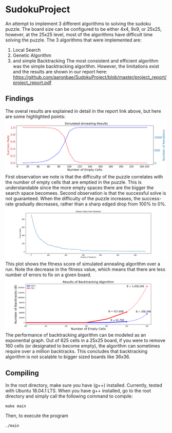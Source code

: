 # SudokuProject
An attempt to implement 3 different algorithms to solving the sudoku puzzle. The board size can be configured to be either 4x4, 9x9, or 25x25, however, at the 25x25 level, most of the algorithms have difficult time solving the puzzle. The 3 algorithms that were implemented are:
1. Local Search
2. Genetic Algorithm
3. and simple Backtracking
The most consistent and efficient algorithm was the simple backtracking algorithm. However, the limitations exist and the results are shown in our report here: 
https://github.com/aaronbae/SudokuProject/blob/master/project_report/project_report.pdf

## Findings
The overal results are explained in detail in the report link above, but here are some highlighted points:
![Simulated Annealing Results](https://github.com/aaronbae/SudokuProject/blob/master/project_report/simulated_annealing_results.png)
First observation we note is that the difficulty of the puzzle correlates with the number of empty cells that are emptied in the puzzle. This is understandable since the more empty spaces there are the bigger the search space becomees. 
Second observation is that the successful solve is not guaranteed. When the difficulty of the puzzle increases, the success-rate gradually decreases, rather than a sharp edged drop from 100% to 0%.
![Fitness Value over Iteration](https://github.com/aaronbae/SudokuProject/blob/master/project_report/16_100_iteration.png)
This plot shows the fitness score of simulated annealing algorithm over a run. Note the decrease in the fitness value, which means that there are less number of errors to fix on a given board.
![Backtracking Results](https://github.com/aaronbae/SudokuProject/blob/master/project_report/backtrack.png)
The performance of backtracking algorithm can be modeled as an exponential graph. Out of 625 cells in a 25x25 board, if you were to remove 160 cells (or designated to become empty), the algorithm can sometimes require over a million backtracks. This concludes that backtracking algorithm is not scalable to bigger sized boards like 36x36.

## Compiling
In the root directory, make sure you have (g++) installed. Currently, tested with Ubuntu 18.04.1 LTS. When you have g++ installed, go to the root directory and simply call the following command to compile:
```
make main
```
Then, to execute the program
```
./main
```
